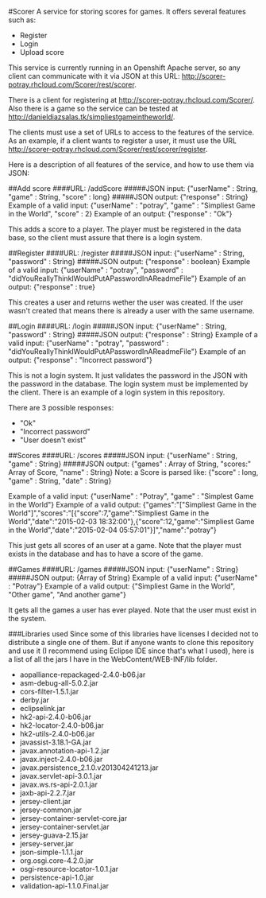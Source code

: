 #Scorer
A service for storing scores for games. It offers several features such as:
- Register
- Login
- Upload score

This service is currently running in an Openshift Apache server, so any client can communicate with it via JSON at this URL: http://scorer-potray.rhcloud.com/Scorer/rest/scorer.

There is a client for registering at http://scorer-potray.rhcloud.com/Scorer/. Also there is a game so the service can be tested at http://danieldiazsalas.tk/simpliestgameintheworld/.

The clients must use a set of URLs to access to the features of the service. As an example, if a client wants to register a user, it must use the URL  http://scorer-potray.rhcloud.com/Scorer/rest/scorer/register.

Here is a description of all features of the service, and how to use them via JSON:

##Add score
####URL: /addScore
#####JSON input: {"userName" : String, "game" : String, "score" : long}
#####JSON output: {"response" : String}
Example of a valid input: {"userName" : "potray", "game" : "Simpliest Game in the World", "score" : 2}
Example of an output: {"response" : "Ok"}

This adds a score to a player. The player must be registered in the data base, so the client must assure that there is a login system.

##Register
####URL: /register
#####JSON input: {"userName" : String, "password" : String}
#####JSON output: {"response" : boolean}
Example of a valid input: {"userName" : "potray", "password" : "didYouReallyThinkIWouldPutAPasswordInAReadmeFile"}
Example of an output: {"response" : true}

This creates a user and returns wether the user was created. If the user wasn't created that means there is already a user with the same username.

##Login
####URL: /login
#####JSON input: {"userName" : String, "password" : String}
#####JSON output: {"response" : String}
Example of a valid input: {"userName" : "potray", "password" : "didYouReallyThinkIWouldPutAPasswordInAReadmeFile"}
Example of an output: {"response" : "Incorrect password"}

This is not a login system. It just validates the password in the JSON with the password in the database. The login system must be implemented by the client. There is an example of a login system in this repository.

There are 3 possible responses:

- "Ok"
- "Incorrect password"
- "User doesn't exist"

##Scores
####URL: /scores
#####JSON input: {"userName" : String, "game" : String}
#####JSON output: {"games" : Array of String, "scores:" Array of Score, "name" : String}
Note: a Score is parsed like: {"score" : long, "game" : String, "date" : String}

Example of a valid input: {"userName" : "Potray", "game" : "Simplest Game in the World"}
Example of a valid output: {"games":"["Simpliest Game in the World"]","scores":"[{"score":7,"game":"Simpliest Game in the World","date":"2015-02-03 18:32:00"},{"score":12,"game":"Simpliest Game in the World","date":"2015-02-04 05:57:01"}]","name":"potray"}

This just gets all scores of an user at a game. Note that the player must exists in the database and has to have a score of the game.

##Games
####URL: /games
#####JSON input: {"userName" : String}
#####JSON output: {Array of String}
Example of a valid input: {"userName" : "Potray"}
Example of a valid output: {"Simpliest Game in the World", "Other game", "And another game"}

It gets all the games a user has ever played. Note that the user must exist in the system. 

###Libraries used
Since some of this libraries have licenses I decided not to distribute a single one of them. But if anyone wants to clone this repository and use it (I recommend using Eclipse IDE since that's what I used), here is a list of all the jars I have in the WebContent/WEB-INF/lib folder.

- aopalliance-repackaged-2.4.0-b06.jar
- asm-debug-all-5.0.2.jar
- cors-filter-1.5.1.jar
- derby.jar
- eclipselink.jar
- hk2-api-2.4.0-b06.jar
- hk2-locator-2.4.0-b06.jar
- hk2-utils-2.4.0-b06.jar
- javassist-3.18.1-GA.jar
- javax.annotation-api-1.2.jar
- javax.inject-2.4.0-b06.jar
- javax.persistence_2.1.0.v201304241213.jar
- javax.servlet-api-3.0.1.jar
- javax.ws.rs-api-2.0.1.jar
- jaxb-api-2.2.7.jar
- jersey-client.jar
- jersey-common.jar
- jersey-container-servlet-core.jar
- jersey-container-servlet.jar
- jersey-guava-2.15.jar
- jersey-server.jar
- json-simple-1.1.1.jar
- org.osgi.core-4.2.0.jar
- osgi-resource-locator-1.0.1.jar
- persistence-api-1.0.jar
- validation-api-1.1.0.Final.jar